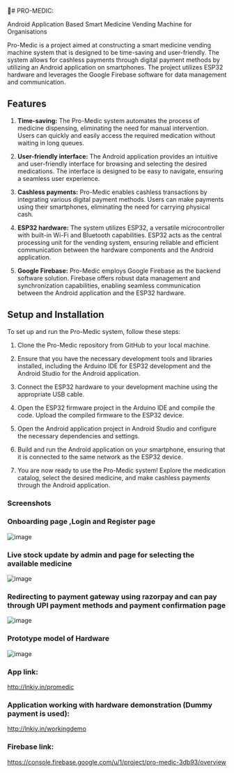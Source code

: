 💊# PRO-MEDIC: 


Android Application Based Smart Medicine Vending Machine for Organisations

Pro-Medic is a project aimed at constructing a smart medicine vending machine  system that is designed to be time-saving and user-friendly. The system allows for cashless payments through digital payment methods by utilizing an Android application on smartphones. The project utilizes ESP32 hardware and leverages the Google Firebase software for data management and communication.



## Features

1. **Time-saving:** The Pro-Medic system automates the process of medicine dispensing, eliminating the need for manual intervention. Users can quickly and easily access the required medication without waiting in long queues.

2. **User-friendly interface:** The Android application provides an intuitive and user-friendly interface for browsing and selecting the desired medications. The interface is designed to be easy to navigate, ensuring a seamless user experience.

3. **Cashless payments:** Pro-Medic enables cashless transactions by integrating various digital payment methods. Users can make payments using their smartphones, eliminating the need for carrying physical cash.

4. **ESP32 hardware:** The system utilizes ESP32, a versatile microcontroller with built-in Wi-Fi and Bluetooth capabilities. ESP32 acts as the central processing unit for the vending system, ensuring reliable and efficient communication between the hardware components and the Android application.

5. **Google Firebase:** Pro-Medic employs Google Firebase as the backend software solution. Firebase offers robust data management and synchronization capabilities, enabling seamless communication between the Android application and the ESP32 hardware.

## Setup and Installation

To set up and run the Pro-Medic system, follow these steps:

1. Clone the Pro-Medic repository from GitHub to your local machine.

2. Ensure that you have the necessary development tools and libraries installed, including the Arduino IDE for ESP32 development and the Android Studio for the Android application.

3. Connect the ESP32 hardware to your development machine using the appropriate USB cable.

4. Open the ESP32 firmware project in the Arduino IDE and compile the code. Upload the compiled firmware to the ESP32 device.

5. Open the Android application project in Android Studio and configure the necessary dependencies and settings.

6. Build and run the Android application on your smartphone, ensuring that it is connected to the same network as the ESP32 device.

7. You are now ready to use the Pro-Medic system! Explore the medication catalog, select the desired medicine, and make cashless payments through the Android application.

### Screenshots

### Onboarding page ,Login and Register page
![image](https://github.com/shibinsp45/PRO-MEDIC/assets/63835182/18efc835-2b07-4b49-9e90-627bd10e3712)
### Live stock update by admin and page for selecting the available medicine
![image](https://github.com/shibinsp45/PRO-MEDIC/assets/63835182/6e83a5c2-b41c-40d3-aff6-3d654f949173)
### Redirecting to payment gateway using razorpay and can pay through UPI payment methods and payment confirmation page
![image](https://github.com/shibinsp45/PRO-MEDIC/assets/63835182/dc28f3a2-0da2-4002-87ac-dbb44283a7c1)
### Prototype model of Hardware
![image](https://github.com/shibinsp45/PRO-MEDIC/assets/63835182/2f3a1a9c-9bc3-4d7e-ba77-aff87d895b1c)

### App link:
http://lnkiy.in/promedic
### Application working with hardware demonstration (Dummy payment is used):
http://lnkiy.in/workingdemo
### Firebase link:
https://console.firebase.google.com/u/1/project/pro-medic-3db93/overview







